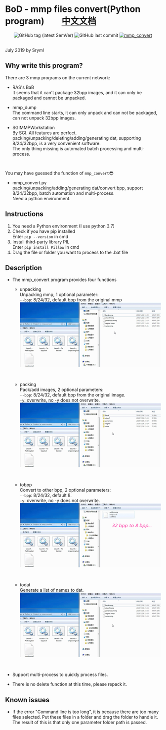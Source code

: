 # BoD - mmp files convert(Python program)&emsp;&emsp;[中文文档](https://github.com/Sryml/mmp_convert/blob/master/readme_cn.md#readme)

<div align="center">
  <img alt="GitHub tag (latest SemVer)" src="https://img.shields.io/github/tag/sryml/mmp_convert.svg?color=blue&label=version&style=plastic">
  
  <img alt="GitHub last commit" src="https://img.shields.io/github/last-commit/sryml/mmp_convert.svg?style=plastic">

<a href="http://www.arokhslair.net/forum/viewforum.php?f=24" target="_blank">
    <img src="https://img.shields.io/badge/Blade-mmp__convert-blue.svg?style=plastic&logo=appveyor" alt="mmp_convert">
  </a>
</div>

<br>

July 2019 by Sryml

## Why write this program?
There are 3 mmp programs on the current network:  
- RAS's BaB  
  It seems that it can't package 32bpp images, and it can only be packaged and cannot be unpacked.
  
- mmp_dump  
  The command line starts, it can only unpack and can not be packaged, can not unpack 32bpp images.
  
- SGIMMPWorkstation  
  By SGI. All features are perfect.  
  packing/unpacking/deleting/adding/generating dat, supporting 8/24/32bpp, is a very convenient software.  
  The only thing missing is automated batch processing and multi-process.
  
<br>
  
You may have guessed the function of `mmp_convert`:sunglasses:
- mmp_convert.py  
  packing/unpacking/adding/generating dat/convert bpp, support 8/24/32bpp, batch automation and multi-process.  
  Need a python environment.


## Instructions
1. You need a Python environment (I use python 3.7)
2. Check if you have pip installed  
  Enter `pip --version` in cmd
3. Install third-party library PIL  
  Enter `pip install Pillow` in cmd
4. Drag the file or folder you want to process to the .bat file

  
## Description
- The mmp_convert program provides four functions
  - unpacking  
    Unpacking mmp, 1 optional parameter:  
    `--bpp`: 8/24/32, default bpp from the original mmp
    ![mmp-unpacking](https://raw.githubusercontent.com/Sryml/Image/master/GIF/mmp-unpacking.gif)
    
    <br>
    
  - packing  
    Pack/add images, 2 optional parameters:  
    `--bpp`: 8/24/32, default bpp from the original image.  
    `-y`: overwrite, no -y does not overwrite.
    ![mmp-packing](https://raw.githubusercontent.com/Sryml/Image/master/GIF/mmp-packing.gif)
    
    <br>
    
  - tobpp  
    Convert to other bpp, 2 optional parameters:  
    `--bpp`: 8/24/32, default 8.  
    `-y`: overwrite, no -y does not overwrite.
    ![mmp-tobpp](https://raw.githubusercontent.com/Sryml/Image/master/GIF/mmp-tobpp.gif)
    
    <br>
    
  - todat  
    Generate a list of names to dat.
    ![mmp-todat](https://raw.githubusercontent.com/Sryml/Image/master/GIF/mmp-todat.gif)
    
    <br>
    
- Support multi-process to quickly process files.
- There is no delete function at this time, please repack it.

  
## Known issues
- If the error "Command line is too long", it is because there are too many files selected. Put these files in a folder and drag the folder to handle it. The result of this is that only one parameter folder path is passed.


